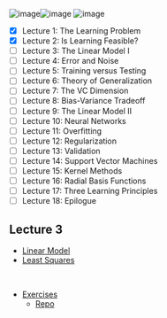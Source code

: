 ![image](https://github.com/user-attachments/assets/e7e9bdfe-aed0-4876-8658-39a876818912)![image](https://github.com/user-attachments/assets/48f7f3fe-86d4-4859-b545-7e73eebbaca9)
![image](https://github.com/user-attachments/assets/d5e90e68-f4e1-4e4e-9e9b-7dc99ab9ea7f)



 - [X] Lecture 1: The Learning Problem
-  [X] Lecture 2: Is Learning Feasible?
-  [ ]  Lecture 3: The Linear Model I
-  [ ] Lecture 4: Error and Noise
-  [ ] Lecture 5: Training versus Testing
-  [ ] Lecture 6: Theory of Generalization
-  [ ] Lecture 7: The VC Dimension
-  [ ] Lecture 8: Bias-Variance Tradeoff
-  [ ] Lecture 9: The Linear Model II
-  [ ] Lecture 10: Neural Networks
-  [ ] Lecture 11: Overfitting
-  [ ] Lecture 12: Regularization
-  [ ] Lecture 13: Validation
-  [ ] Lecture 14: Support Vector Machines
-  [ ] Lecture 15: Kernel Methods
-  [ ] Lecture 16: Radial Basis Functions
- [ ] Lecture 17: Three Learning Principles
- [ ] Lecture 18: Epilogue

## Lecture 3

- [Linear Model](https://en.wikipedia.org/wiki/Linear_model)
 - [Least Squares](https://en.wikipedia.org/wiki/Least_squares)

  <br>
  
 - [Exercises](http://ufldl.stanford.edu/tutorial/supervised/LinearRegression/)
   - [Repo](https://github.com/amaas/stanford_dl_ex/blob/master/ex1/ex1a_linreg.m)
